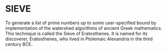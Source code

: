 # SIEVE
To generate a list of prime numbers up to some user-specified bound by implementation of the watershed algorithms of ancient Greek mathematics. This technique is called the Sieve of Eratosthenes. It is named for its discoverer, Eratosthenes, who lived in Ptolemaic Alexandria in the third century BCE.
